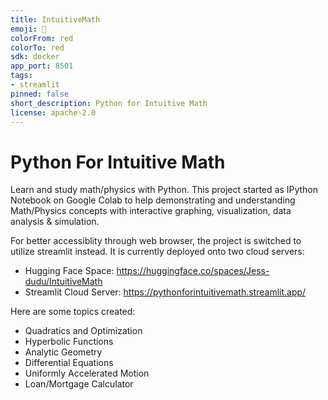 ```yaml
---
title: IntuitiveMath
emoji: 🚀
colorFrom: red
colorTo: red
sdk: docker
app_port: 8501
tags:
- streamlit
pinned: false
short_description: Python for Intuitive Math
license: apache-2.0
---
```


# Python For Intuitive Math

Learn and study math/physics with Python. This project started as IPython Notebook on Google Colab 
to help demonstrating and understanding Math/Physics concepts with interactive graphing, 
visualization, data analysis & simulation. 

For better accessiblity through web browser, the project is switched to utilize 
streamlit instead. It is currently deployed onto two cloud servers:
- Hugging Face Space: https://huggingface.co/spaces/Jess-dudu/IntuitiveMath 
- Streamlit Cloud Server: https://pythonforintuitivemath.streamlit.app/ 

Here are some topics created:
- Quadratics and Optimization
- Hyperbolic Functions
- Analytic Geometry
- Differential Equations
- Uniformly Accelerated Motion
- Loan/Mortgage Calculator

